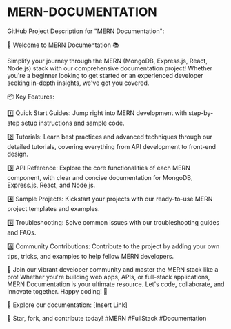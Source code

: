 # MERN-DOCUMENTATION
GitHub Project Description for "MERN Documentation":

🚀 Welcome to MERN Documentation 📚

Simplify your journey through the MERN (MongoDB, Express.js, React, Node.js) stack with our comprehensive documentation project! Whether you're a beginner looking to get started or an experienced developer seeking in-depth insights, we've got you covered.

📦 Key Features:

1️⃣ Quick Start Guides: Jump right into MERN development with step-by-step setup instructions and sample code.

2️⃣ Tutorials: Learn best practices and advanced techniques through our detailed tutorials, covering everything from API development to front-end design.

3️⃣ API Reference: Explore the core functionalities of each MERN component, with clear and concise documentation for MongoDB, Express.js, React, and Node.js.

4️⃣ Sample Projects: Kickstart your projects with our ready-to-use MERN project templates and examples.

5️⃣ Troubleshooting: Solve common issues with our troubleshooting guides and FAQs.

6️⃣ Community Contributions: Contribute to the project by adding your own tips, tricks, and examples to help fellow MERN developers.

🙌 Join our vibrant developer community and master the MERN stack like a pro! Whether you're building web apps, APIs, or full-stack applications, MERN Documentation is your ultimate resource. Let's code, collaborate, and innovate together. Happy coding! 🚀

🔗 Explore our documentation: [Insert Link]

🌟 Star, fork, and contribute today! #MERN #FullStack #Documentation
